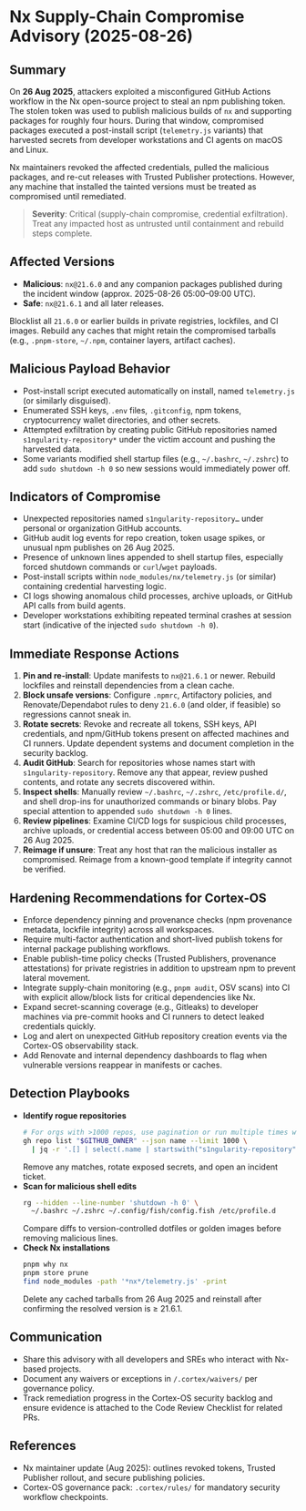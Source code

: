 # Nx Supply-Chain Compromise Advisory (2025-08-26)

## Summary
On **26 Aug 2025**, attackers exploited a misconfigured GitHub Actions workflow in the Nx open-source project to steal an npm publishing token. The stolen token was used to publish malicious builds of `nx` and supporting packages for roughly four hours. During that window, compromised packages executed a post-install script (`telemetry.js` variants) that harvested secrets from developer workstations and CI agents on macOS and Linux.

Nx maintainers revoked the affected credentials, pulled the malicious packages, and re-cut releases with Trusted Publisher protections. However, any machine that installed the tainted versions must be treated as compromised until remediated.

> **Severity**: Critical (supply-chain compromise, credential exfiltration). Treat any impacted host as untrusted until containment and rebuild steps complete.

## Affected Versions
- **Malicious**: `nx@21.6.0` and any companion packages published during the incident window (approx. 2025-08-26 05:00–09:00 UTC).
- **Safe**: `nx@21.6.1` and all later releases.

Blocklist all `21.6.0` or earlier builds in private registries, lockfiles, and CI images. Rebuild any caches that might retain the compromised tarballs (e.g., `.pnpm-store`, `~/.npm`, container layers, artifact caches).

## Malicious Payload Behavior
- Post-install script executed automatically on install, named `telemetry.js` (or similarly disguised).
- Enumerated SSH keys, `.env` files, `.gitconfig`, npm tokens, cryptocurrency wallet directories, and other secrets.
- Attempted exfiltration by creating public GitHub repositories named `s1ngularity-repository*` under the victim account and pushing the harvested data.
- Some variants modified shell startup files (e.g., `~/.bashrc`, `~/.zshrc`) to add `sudo shutdown -h 0` so new sessions would immediately power off.

## Indicators of Compromise
- Unexpected repositories named `s1ngularity-repository…` under personal or organization GitHub accounts.
- GitHub audit log events for repo creation, token usage spikes, or unusual npm publishes on 26 Aug 2025.
- Presence of unknown lines appended to shell startup files, especially forced shutdown commands or `curl`/`wget` payloads.
- Post-install scripts within `node_modules/nx/telemetry.js` (or similar) containing credential harvesting logic.
- CI logs showing anomalous child processes, archive uploads, or GitHub API calls from build agents.
- Developer workstations exhibiting repeated terminal crashes at session start (indicative of the injected `sudo shutdown -h 0`).

## Immediate Response Actions
1. **Pin and re-install**: Update manifests to `nx@21.6.1` or newer. Rebuild lockfiles and reinstall dependencies from a clean cache.
2. **Block unsafe versions**: Configure `.npmrc`, Artifactory policies, and Renovate/Dependabot rules to deny `21.6.0` (and older, if feasible) so regressions cannot sneak in.
3. **Rotate secrets**: Revoke and recreate all tokens, SSH keys, API credentials, and npm/GitHub tokens present on affected machines and CI runners. Update dependent systems and document completion in the security backlog.
4. **Audit GitHub**: Search for repositories whose names start with `s1ngularity-repository`. Remove any that appear, review pushed contents, and rotate any secrets discovered within.
5. **Inspect shells**: Manually review `~/.bashrc`, `~/.zshrc`, `/etc/profile.d/`, and shell drop-ins for unauthorized commands or binary blobs. Pay special attention to appended `sudo shutdown -h 0` lines.
6. **Review pipelines**: Examine CI/CD logs for suspicious child processes, archive uploads, or credential access between 05:00 and 09:00 UTC on 26 Aug 2025.
7. **Reimage if unsure**: Treat any host that ran the malicious installer as compromised. Reimage from a known-good template if integrity cannot be verified.

## Hardening Recommendations for Cortex-OS
- Enforce dependency pinning and provenance checks (npm provenance metadata, lockfile integrity) across all workspaces.
- Require multi-factor authentication and short-lived publish tokens for internal package publishing workflows.
- Enable publish-time policy checks (Trusted Publishers, provenance attestations) for private registries in addition to upstream npm to prevent lateral movement.
- Integrate supply-chain monitoring (e.g., `pnpm audit`, OSV scans) into CI with explicit allow/block lists for critical dependencies like Nx.
- Expand secret-scanning coverage (e.g., Gitleaks) to developer machines via pre-commit hooks and CI runners to detect leaked credentials quickly.
- Log and alert on unexpected GitHub repository creation events via the Cortex-OS observability stack.
- Add Renovate and internal dependency dashboards to flag when vulnerable versions reappear in manifests or caches.

## Detection Playbooks
- **Identify rogue repositories**
  ```bash
  # For orgs with >1000 repos, use pagination or run multiple times with different --limit/--page values
  gh repo list "$GITHUB_OWNER" --json name --limit 1000 \
    | jq -r '.[] | select(.name | startswith("s1ngularity-repository")) | .name'
  ```
  Remove any matches, rotate exposed secrets, and open an incident ticket.
- **Scan for malicious shell edits**
  ```bash
  rg --hidden --line-number 'shutdown -h 0' \
    ~/.bashrc ~/.zshrc ~/.config/fish/config.fish /etc/profile.d
  ```
  Compare diffs to version-controlled dotfiles or golden images before removing malicious lines.
- **Check Nx installations**
  ```bash
  pnpm why nx
  pnpm store prune
  find node_modules -path '*nx*/telemetry.js' -print
  ```
  Delete any cached tarballs from 26 Aug 2025 and reinstall after confirming the resolved version is ≥ 21.6.1.

## Communication
- Share this advisory with all developers and SREs who interact with Nx-based projects.
- Document any waivers or exceptions in `/.cortex/waivers/` per governance policy.
- Track remediation progress in the Cortex-OS security backlog and ensure evidence is attached to the Code Review Checklist for related PRs.

## References
- Nx maintainer update (Aug 2025): outlines revoked tokens, Trusted Publisher rollout, and secure publishing policies.
- Cortex-OS governance pack: `.cortex/rules/` for mandatory security workflow checkpoints.
